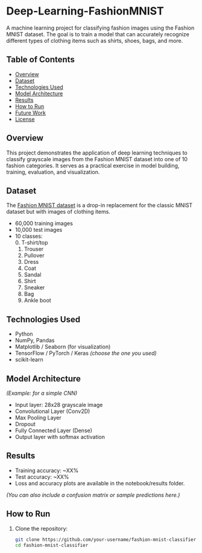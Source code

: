 # Deep-Learning-FashionMNIST

A machine learning project for classifying fashion images using the Fashion MNIST dataset. The goal is to train a model that can accurately recognize different types of clothing items such as shirts, shoes, bags, and more.

## Table of Contents
- [Overview](#overview)
- [Dataset](#dataset)
- [Technologies Used](#technologies-used)
- [Model Architecture](#model-architecture)
- [Results](#results)
- [How to Run](#how-to-run)
- [Future Work](#future-work)
- [License](#license)

## Overview

This project demonstrates the application of deep learning techniques to classify grayscale images from the Fashion MNIST dataset into one of 10 fashion categories. It serves as a practical exercise in model building, training, evaluation, and visualization.

## Dataset

The [Fashion MNIST dataset](https://github.com/zalandoresearch/fashion-mnist) is a drop-in replacement for the classic MNIST dataset but with images of clothing items.  
- 60,000 training images  
- 10,000 test images  
- 10 classes:  
  0. T-shirt/top  
  1. Trouser  
  2. Pullover  
  3. Dress  
  4. Coat  
  5. Sandal  
  6. Shirt  
  7. Sneaker  
  8. Bag  
  9. Ankle boot

## Technologies Used

- Python
- NumPy, Pandas
- Matplotlib / Seaborn (for visualization)
- TensorFlow / PyTorch / Keras *(choose the one you used)*
- scikit-learn

## Model Architecture

*(Example: for a simple CNN)*  
- Input layer: 28x28 grayscale image  
- Convolutional Layer (Conv2D)  
- Max Pooling Layer  
- Dropout  
- Fully Connected Layer (Dense)  
- Output layer with softmax activation

## Results

- Training accuracy: ~XX%  
- Test accuracy: ~XX%  
- Loss and accuracy plots are available in the notebook/results folder.

*(You can also include a confusion matrix or sample predictions here.)*

## How to Run

1. Clone the repository:

   ```bash
   git clone https://github.com/your-username/fashion-mnist-classifier.git
   cd fashion-mnist-classifier
